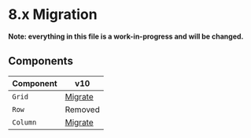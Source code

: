 # 8.x Migration

**Note: everything in this file is a work-in-progress and will be changed.**

## Components

| Component | v10                                                    |
| --------- | ------------------------------------------------------ |
| `Grid`    | [Migrate](../../src/components/Grid/migrate-to-8.x.md) |
| `Row`     | Removed                                                |
| `Column`  | [Migrate](../../src/components/Grid/migrate-to-8.x.md) |

